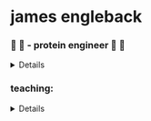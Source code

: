 # james engleback

### 🧪 🥼 - protein engineer  🧬 🧫
<details>

- [**PhD**](https://github.com/thesis) - Engineering enzymes to degrade herbicides in 2 ways:
	- [**Virtual Directed Evolution**](https://github.com/thesis) - an algorithm for enzyme engineering based on simulation and sequence optimization algorithms. 
	- [**Screening Fist**](https://github.com/screening-fist) - an operation for profiling enzyme-substrate specificity by retraining an AI on custom generated screening data to predict enzyme-compound binding from sequence. Thats useful shit.

- [**Mellizime/Epoch**]() - Protein engineer there for 1 year. Secret shit.

</details>

### teaching:
<details>

- [**python club**](https://github.com/UoMMIB/Python-Club) 🐍 @ the Manchester Institute of Biotechnology - taught that weekly over lockdown for about a year. 
</details>

